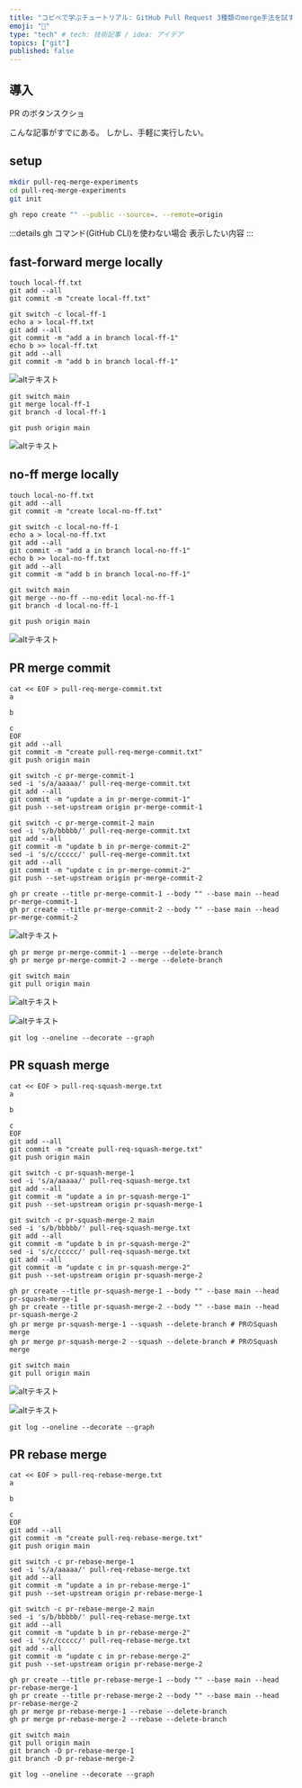 ```yaml
---
title: "コピペで学ぶチュートリアル: GitHub Pull Request 3種類のmerge手法を試す"
emoji: "🐷"
type: "tech" # tech: 技術記事 / idea: アイデア
topics: ["git"]
published: false
---
```


## 導入

PR のボタンスクショ

こんな記事がすでにある。
しかし、手軽に実行したい。

## setup

```sh
mkdir pull-req-merge-experiments
cd pull-req-merge-experiments
git init
```

```sh
gh repo create "" --public --source=. --remote=origin
```

:::details gh コマンド(GitHub CLI)を使わない場合
表示したい内容
:::

## fast-forward merge locally

```shell
touch local-ff.txt
git add --all
git commit -m "create local-ff.txt"

git switch -c local-ff-1
echo a > local-ff.txt
git add --all
git commit -m "add a in branch local-ff-1"
echo b >> local-ff.txt
git add --all
git commit -m "add b in branch local-ff-1"
```

![altテキスト](/images/f20aee8979292d/git-pr-merge-1.png)

```shell
git switch main
git merge local-ff-1
git branch -d local-ff-1

git push origin main
```

![altテキスト](/images/f20aee8979292d/git-pr-merge-2.png)

## no-ff merge locally

```shell
touch local-no-ff.txt
git add --all
git commit -m "create local-no-ff.txt"

git switch -c local-no-ff-1
echo a > local-no-ff.txt
git add --all
git commit -m "add a in branch local-no-ff-1"
echo b >> local-no-ff.txt
git add --all
git commit -m "add b in branch local-no-ff-1"

git switch main
git merge --no-ff --no-edit local-no-ff-1
git branch -d local-no-ff-1

git push origin main
```

![altテキスト](/images/f20aee8979292d/git-pr-merge-3.png)

## PR merge commit

```shell
cat << EOF > pull-req-merge-commit.txt
a

b

c
EOF
git add --all
git commit -m "create pull-req-merge-commit.txt"
git push origin main

git switch -c pr-merge-commit-1
sed -i 's/a/aaaaa/' pull-req-merge-commit.txt
git add --all
git commit -m "update a in pr-merge-commit-1"
git push --set-upstream origin pr-merge-commit-1

git switch -c pr-merge-commit-2 main
sed -i 's/b/bbbbb/' pull-req-merge-commit.txt
git add --all
git commit -m "update b in pr-merge-commit-2"
sed -i 's/c/ccccc/' pull-req-merge-commit.txt
git add --all
git commit -m "update c in pr-merge-commit-2"
git push --set-upstream origin pr-merge-commit-2

gh pr create --title pr-merge-commit-1 --body "" --base main --head pr-merge-commit-1
gh pr create --title pr-merge-commit-2 --body "" --base main --head pr-merge-commit-2
```

![altテキスト](/images/f20aee8979292d/git-pr-merge-4.png)

```shell
gh pr merge pr-merge-commit-1 --merge --delete-branch
gh pr merge pr-merge-commit-2 --merge --delete-branch

git switch main
git pull origin main
```

![altテキスト](/images/f20aee8979292d/git-pr-merge-5.png)

![altテキスト](/images/f20aee8979292d/git-pr-merge-6.png)

```shell
git log --oneline --decorate --graph
```

## PR squash merge

```shell
cat << EOF > pull-req-squash-merge.txt
a

b

c
EOF
git add --all
git commit -m "create pull-req-squash-merge.txt"
git push origin main

git switch -c pr-squash-merge-1
sed -i 's/a/aaaaa/' pull-req-squash-merge.txt
git add --all
git commit -m "update a in pr-squash-merge-1"
git push --set-upstream origin pr-squash-merge-1

git switch -c pr-squash-merge-2 main
sed -i 's/b/bbbbb/' pull-req-squash-merge.txt
git add --all
git commit -m "update b in pr-squash-merge-2"
sed -i 's/c/ccccc/' pull-req-squash-merge.txt
git add --all
git commit -m "update c in pr-squash-merge-2"
git push --set-upstream origin pr-squash-merge-2

gh pr create --title pr-squash-merge-1 --body "" --base main --head pr-squash-merge-1
gh pr create --title pr-squash-merge-2 --body "" --base main --head pr-squash-merge-2
gh pr merge pr-squash-merge-1 --squash --delete-branch # PRのSquash merge
gh pr merge pr-squash-merge-2 --squash --delete-branch # PRのSquash merge

git switch main
git pull origin main
```

![altテキスト](/images/f20aee8979292d/git-pr-merge-7.png)

![altテキスト](/images/f20aee8979292d/git-pr-merge-8.png)

```shell
git log --oneline --decorate --graph
```

## PR rebase merge

```shell
cat << EOF > pull-req-rebase-merge.txt
a

b

c
EOF
git add --all
git commit -m "create pull-req-rebase-merge.txt"
git push origin main

git switch -c pr-rebase-merge-1
sed -i 's/a/aaaaa/' pull-req-rebase-merge.txt
git add --all
git commit -m "update a in pr-rebase-merge-1"
git push --set-upstream origin pr-rebase-merge-1

git switch -c pr-rebase-merge-2 main
sed -i 's/b/bbbbb/' pull-req-rebase-merge.txt
git add --all
git commit -m "update b in pr-rebase-merge-2"
sed -i 's/c/ccccc/' pull-req-rebase-merge.txt
git add --all
git commit -m "update c in pr-rebase-merge-2"
git push --set-upstream origin pr-rebase-merge-2

gh pr create --title pr-rebase-merge-1 --body "" --base main --head pr-rebase-merge-1
gh pr create --title pr-rebase-merge-2 --body "" --base main --head pr-rebase-merge-2
gh pr merge pr-rebase-merge-1 --rebase --delete-branch
gh pr merge pr-rebase-merge-2 --rebase --delete-branch

git switch main
git pull origin main
git branch -D pr-rebase-merge-1
git branch -D pr-rebase-merge-2

git log --oneline --decorate --graph
```
